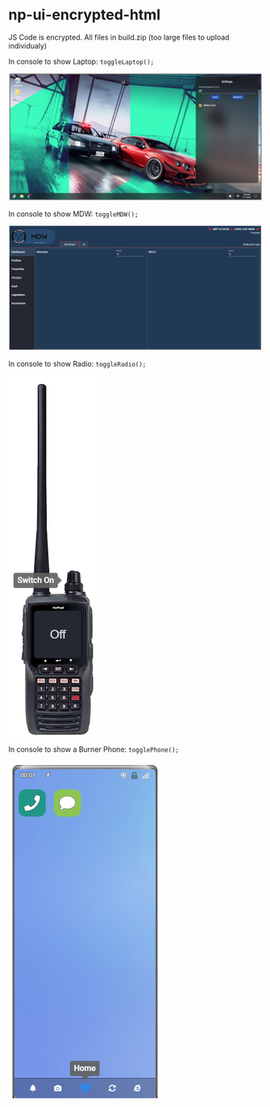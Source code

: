 # np-ui-encrypted-html
JS Code is encrypted. All files in build.zip (too large files to upload individualy)

In console to show Laptop:
`toggleLaptop();`

![Laptop](screenshots/laptop.png?raw=true "Laptop")

In console to show MDW:
`toggleMDW();`

![MDW](screenshots/mdw.png?raw=true "MDW")

In console to show Radio:
`toggleRadio();`

![Radio](screenshots/radio.png?raw=true "Radio")

In console to show a Burner Phone:
`togglePhone();`

![Phone](screenshots/phone.png?raw=true "Phone")
